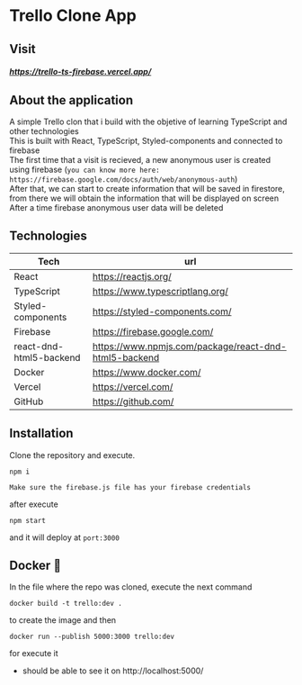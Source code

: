 # Trello Clone App
## Visit
##### https://trello-ts-firebase.vercel.app/

## About the application
A simple Trello clon that i build with the objetive of learning TypeScript and other technologies<br/>
This is built with React, TypeScript, Styled-components and connected to firebase<br/>
The first time that a visit is recieved, a new anonymous user is created using firebase (`you can know more here: https://firebase.google.com/docs/auth/web/anonymous-auth`)<br/>
After that, we can start to create information that will be saved in firestore, from there we will obtain the information that will be displayed on screen<br/>
After a time firebase anonymous user data will be deleted<br/>

## Technologies
| Tech | url |
| ------ | ------ |
| React | https://reactjs.org/ |
| TypeScript | https://www.typescriptlang.org/ |
| Styled-components | https://styled-components.com/ |
| Firebase | https://firebase.google.com/ |
| react-dnd-html5-backend | https://www.npmjs.com/package/react-dnd-html5-backend |
| Docker | https://www.docker.com/ |
| Vercel | https://vercel.com/ |
| GitHub | https://github.com/ |

## Installation

Clone the repository and execute.
```
npm i
```
`Make sure the firebase.js file has your firebase credentials`

after execute
```
npm start
```
and it will deploy at `port:3000`

## Docker :whale:

In the file where the repo was cloned, execute the next command

```
docker build -t trello:dev .
```
to create the image and then
```
docker run --publish 5000:3000 trello:dev
```
for execute it
- should be able to see it on http://localhost:5000/
